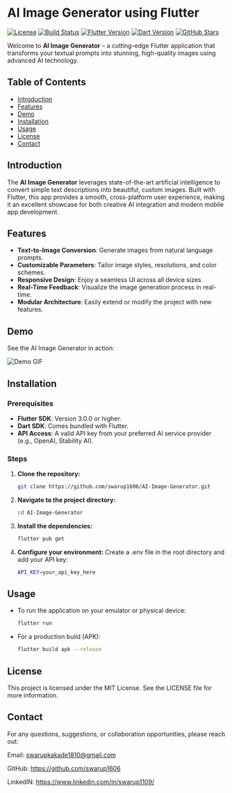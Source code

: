 # AI Image Generator using Flutter

[![License](https://img.shields.io/github/license/yourusername/ai-image-generator-flutter?style=for-the-badge)](LICENSE)
[![Build Status](https://img.shields.io/github/actions/workflow/status/yourusername/ai-image-generator-flutter/flutter.yml?branch=main&style=for-the-badge)](https://github.com/yourusername/ai-image-generator-flutter/actions)
[![Flutter Version](https://img.shields.io/badge/Flutter-3.0.0%2B-blue?style=for-the-badge&logo=flutter)](https://flutter.dev)
[![Dart Version](https://img.shields.io/badge/Dart-2.17.0%2B-blue?style=for-the-badge&logo=dart)](https://dart.dev)
[![GitHub Stars](https://img.shields.io/github/stars/yourusername/ai-image-generator-flutter?style=social)](https://github.com/yourusername/ai-image-generator-flutter/stargazers)

Welcome to **AI Image Generator** – a cutting-edge Flutter application that transforms your textual prompts into stunning, high-quality images using advanced AI technology.

## Table of Contents

- [Introduction](#introduction)
- [Features](#features)
- [Demo](#demo)
- [Installation](#installation)
- [Usage](#usage)
- [License](#license)
- [Contact](#contact)

## Introduction

The **AI Image Generator** leverages state-of-the-art artificial intelligence to convert simple text descriptions into beautiful, custom images. Built with Flutter, this app provides a smooth, cross-platform user experience, making it an excellent showcase for both creative AI integration and modern mobile app development.

## Features

- **Text-to-Image Conversion**: Generate images from natural language prompts.
- **Customizable Parameters**: Tailor image styles, resolutions, and color schemes.
- **Responsive Design**: Enjoy a seamless UI across all device sizes.
- **Real-Time Feedback**: Visualize the image generation process in real-time.
- **Modular Architecture**: Easily extend or modify the project with new features.

## Demo

See the AI Image Generator in action:

![Demo GIF](demo/demo.gif)

## Installation

### Prerequisites

- **Flutter SDK**: Version 3.0.0 or higher.
- **Dart SDK**: Comes bundled with Flutter.
- **API Access**: A valid API key from your preferred AI service provider (e.g., OpenAI, Stability AI).

### Steps

1. **Clone the repository:**
   ```bash
   git clone https://github.com/swarup1606/AI-Image-Generator.git

2. **Navigate to the project directory:**
   ```bash
   cd AI-Image-Generator

3. **Install the dependencies:**
   ```bash
   flutter pub get
   
4. **Configure your environment:**
  Create a .env file in the root directory and add your API key:
    ```bash
    API_KEY=your_api_key_here

## Usage

- To run the application on your emulator or physical device:
  ```bash
  flutter run
  ```
- For a production build (APK):
  ```bash
  flutter build apk --release
  ```
  
## License
This project is licensed under the MIT License. See the LICENSE file for more information.

## Contact
For any questions, suggestions, or collaboration opportunities, please reach out:

Email: swarupkakade1810@gmail.com

GitHub: https://github.com/swarup1606

LinkedIN: https://www.linkedin.com/in/swarup1109/
